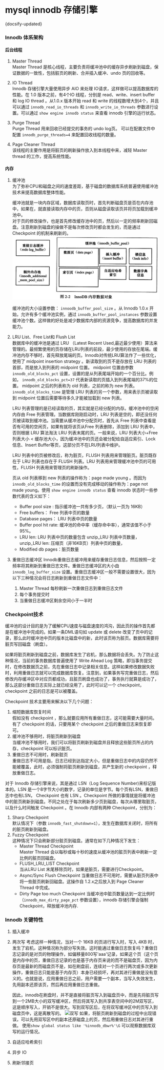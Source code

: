 # mysql innodb 存储引擎
{docsify-updated}



### Innodb 体系架构

#### 后台线程
1. Master Thread  
Master Thread 是核心线程，主要负责将缓冲池中的缓存异步刷新到磁盘，保证数据的一致性，包括脏页的刷新、合并插入缓冲、undo 页的回收等。

2. IO Thread  
Innodb 存储引擎大量使用异步 AIO 来处理 IO请求，这样做可以提高数据库的性能。在 1.0 版本之前，有4个IO 线程，分别是 read、write、insert buffer 和 log IO thread 。从1.0.x 版本开始 read 和 write 的线程数增大到4个，并且可以通过 `innodb_read_io_threads` 和 `innodb_write_io_threads` 参数进行设置。可以通过 `show engine innodb status` 来查看 innodb 引擎的运行状态。

3. Purge Thread  
Purge Thread 用来回收已经提交的事务的 undo log页。 可以在配置文件中配置 `innodb_purge_threads=4` 来配置回收线程的数量。

4. Page Cleaner Thread  
该线程的主要作用是将脏页的刷新操作放入到本线程中来，减轻 Master thread 的工作，提高系统性能。

#### 内存
1. 缓冲池  
    为了弥补CPU和磁盘之间的速度差距，基于磁盘的数据库系统普遍使用缓冲池技术来提高数据库整体性能。

    缓冲池就是一块内存区域，数据库读取页时，首先判断磁盘页是否在内存池中，如果在，就直接读取内存中的页，否则从磁盘读取该页并将页加载到缓冲池中。  
    对于页的修改操作，也是首先修改缓存池中的页，然后以一定的频率刷新回磁盘。注意刷新到磁盘的操做不是每次修改页时都会发生的，而是通过 Checkpoint 的机制来刷新的。
    ![Innodb 内存数据对象](../../pics/innodb-memory-pool.jpg)

    缓冲池的大小设置参数： `innoodb_buffer_pool_size` 。从 Innodb 1.0.x 开始，允许有多个缓冲池实例，通过 `innodb_buffer_pool_instances` 参数设置缓冲池个数。这样做的好处是减少数据库内部的资源竞争，提高数据库的并发能力。

2. LRU List、Free List和 Flush List  
    数据库中的缓冲池是通过 LRU （Latest Recent Used,最近最少使用）算法来管理的。最频繁使用的页存储在LRU列表的前段，最少使用的存放在尾端。缓冲池内存不够时，首先释放尾端的页。Innodb对传统LRU算法作了一些优化，使用了 midpoint insertion strategy 。新读取到的页不是存放在 LRU 列表的首部，而是放入到列表的 midpoint 位置。 midpoint 位置由参数 `innodb_old_blocks_pct` 设置，设置的是从列表尾端开始的一个百分比。例如， `innodb_old_blocks_pct=37` 代表新读取的页插入到列表尾端的37%的位置。 midpoint 之后的列表称为 old 列表，之前的称为 new 列表。`innodb_old_blocks_time` 是管理 LRU 列表的另一个参数，用来表示页被读取到 midpoint 位置后需要等待多久才能被加载到 new 列表。

    LRU 列表管理的是已经读取的页，其实就是已经分配的内存。缓冲池中的空闲内存由 Free 列表管理。当数据库刚刚启动时，LRU 列表是空的，即还没任何页被读取到缓冲池。当需要从缓冲池中分配页时，首先从 Free 列表中查看是否有可用的空闲页，如果有就将该页从Free 列表删除，添加到 LRU 列表中，否则根据 LRU 算法淘汰 LRU 列表末尾的页。一般来说，LRU 列表大小+Free 列表大小 &lt; 缓存池大小，因为缓冲池中的页还会被分配给自适应索引、Lock信息、Insert Buffer等页，这部分页不在LRU列表中维护。

    LRU 列表中的页被修改后，称为脏页，FLUSH 列表用来管理脏页。脏页既存在于 LRU 列表也存在于 FLUSH 列表。LRU 列表用来管理缓冲池中页的可用性，FLUSH 列表用来管理页的刷新操作。

    页从 old 列表移到 new 列表的操作称为：page made young 。而因为 `innodb_old_blocks_time` 的设置而没有完成移动的操作称为：page not made young。使用 `show engine innodb status` 查看 innodb 状态时一些参数代表的含义如下：

    + Buffer pool size : 指示缓冲池一共有多少页，（默认一页为 16KB）
    + Free buffers： Free 列表中页的数量
    + Database pages： LRU 列表中页的数量
    + Buffer pool hit rate: 缓冲池的命中率（缓存命中率），通常该值不小于95%。
    + LRU len: LRU 列表中页的数量包含 unzip_LRU 列表中页数量，unzip_LRU len: 压缩页（非16KB页）列表中页的数量，
    + Modified db pages：脏页数量

3. 重做日志缓冲区
    Innodb重做日志缓冲用来缓存重做日志信息，然后按照一定频率将其刷新到重做日志文件。重做日志缓冲区的大小由 `innodb_log_buffer_size` 设置。重做日志缓冲区一般不需要设置很大，因为以下三种情况会将日志刷新到重做日志文件中：
    1. Master Thread 每秒刷新一次重做日志到重做日志文件
    2. 每个事务提交时
    3. 当重做日志缓冲区剩余空间小于一半时

### Checkpoint技术
缓冲池的设计目的是为了缓解CPU速度与磁盘速度的鸿沟，因此页的操作首先都是在缓冲池中完成的。如果一条DML语句如 update 或 delete 改变了页中的记录，那么此时缓冲池中页的版本比磁盘中的新，此时该页称为脏页。数据库需要将脏页写回磁盘（刷盘）。

如果将脏页刷新到磁盘之前，数据库发生了宕机，那么数据将会丢失。为了防止这种情况，当前的事务数据库普遍使用了 Write Ahead Log 策略，即当事务提交时，在修改数据页之前，先在重做日志中记录相关信息。这样如果修改数据失败时，利用重做日志就可以完成数据库恢复。注意到，如果事务写完重做日志，然后修改内存缓冲区中对应页都成功，且脏页刷盘也成功了，事务执行就算是成功了，那么这部分重做日志实际上就已经没用了，此时可以记一个 checkpoint，checkpoint 之前的日志是可以被覆盖。

Checkpoint 技术主要用来解决以下几个问题：
1. 缩短数据库恢复时间  
假如没有 checkpoint ，那么就要应用所有重做日志，这可能需要大量时间。有了 checkpoint 的话，只要用某个 checkpoint 之后的重做日志来恢复即可。
2. 缓冲池不够用时，将脏页刷新到磁盘  
当缓冲池不够用时，我们可以将脏页刷新到磁盘并且释放这些脏页所占的内存，checkpoint 可以标识脏页。
3. 重做日志不可用时，刷新脏页  
重做日志不可用是指，日志已经到达指定大小，但是重做日志中的内容仍然不能被覆盖，此时，必须强制将脏页刷新到磁盘，并产生新的 checkpoint ，释放重做日志。

对于 Innodb 存储引擎来说，其是通过 LSN（Log Sequence Number)来标记版本的。LSN 是一个8字节大小的数字，记录的单位是字节。每个页有LSN，重做日志中也有LSN， Checkpoint 也有 LSN 。Checkpoint 所做的事情就是将缓冲池中的脏页刷新到磁盘。不同之处在于每次刷新多少页到磁盘，每次从哪里取脏页，以及什么时间触发 Checkpoint 。在 Innodb 内部有两种 Checkpoint，分别为：
1. Sharp Checkpoint  
默认情况下（参数 `innodb_fast_shutdown=1`），发生在数据库关闭时，将所有的脏页刷新到磁盘。
2. Fuzzy Checkpoint  
这种情况下只会刷新部分脏页到磁盘。通常在如下几种情况下发生：
    + Master Thread Checkpoint  
        Master Thread 会以每秒或每十秒的速度从缓冲池的脏页列表中刷新一定比例的脏页回磁盘。
    + FLUSH_LRU_LIST Checkpoint  
        当从LRU List 末尾移除页时，如果是脏页，需要进行Checkpoint。
    + Async/Sync Flush Checkpoint
        当重做日志不可用时，需要从脏页列表中将一些脏页刷新回磁盘。这操作自 1.2.x之后放入到 Page Cleaner Thread 中完成。
    + Dirty Page too much Checkpoint
        当缓冲池中脏页数量达到一定比例时（`innodb_max_dirty_page_pct` 参数设置），innodb 存储引擎会强制 Checkpoint，释放缓冲池内存. 

### Innodb 关键特性
1. 插入缓冲
2. 两次写
    考虑这样一种情况，当对一个 16KB 的页进行写入时，写入 4KB 时，发生了宕机，这种情况称为部分写失效。这时能通过重做日志恢复吗？重做日志记录的是对页的物理操作，如偏移量800写'aaa'记录，如果这个页（这个页是内存中的页，重做日志记录的也是基于内存页来说的而不是磁盘页，因为内存页是最新的而磁盘页不是，如在刷盘前，连续对一个页进行两次或多次更新操作，重做日志只能是基于内存页）本身已经损坏，再对其进行重做是没有意义的。也就是说，应用重做日志之前，用户需要一个副本，当写入失效发生，先用副本还原该页，然后再应用重做日志重做。

    因此，innodb在刷盘时，并不是直接将脏页写入到磁盘页中，而是先将脏页写到一个2MB大小的双写缓冲区，然后将其写入到共享表空间中的2M双写区，这是顺序写入，开销不是很大。写到双写区后，在将双写缓冲区中的页写入到磁盘页中，这是离散写的。
    ![双写](../pics/innodb-double-write.png)
    如果，将脏页刷新到磁盘的过程中出现错误，可以先用双写区中的副本还原磁盘上的页，然后用重做日志对其进行重做。
    使用`show global status like '%innodb_dbwr%'\G` 可以观察数据库双写的运行情况。

3. 自适应哈希索引
4. 异步 IO
5. 刷新邻接页